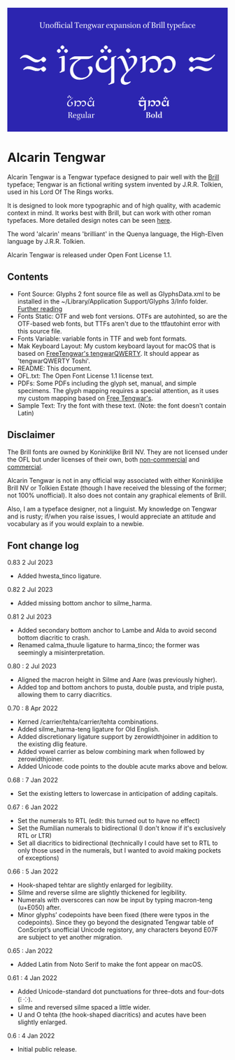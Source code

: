 ![Title image](title.svg)

# Alcarin Tengwar

Alcarin Tengwar is a Tengwar typeface designed to pair well with the [Brill](https://www.brill.com/brill-typeface) typeface; Tengwar is an fictional writing system invented by J.R.R. Tolkien, used in his Lord Of The Rings works.

It is designed to look more typographic and of high quality, with academic context in mind. It works best with Brill, but can work with other roman typefaces. More detailed design notes can be seen [here](https://tosche.net/fonts/alcarin-tengwar).

The word 'alcarin' means 'brilliant' in the Quenya language, the High-Elven language by J.R.R. Tolkien.

Alcarin Tengwar is released under Open Font License 1.1.

## Contents
- Font Source: Glyphs 2 font source file as well as GlyphsData.xml to be installed in the ~/Library/Application Support/Glyphs 3/Info folder. [Further reading](https://glyphsapp.com/learn/roll-your-own-glyph-data)
- Fonts Static: OTF and web font versions. OTFs are autohinted, so are the OTF-based web fonts, but TTFs aren't due to the ttfautohint error with this source file.
- Fonts Variable: variable fonts in TTF and web font formats.
- Mak Keyboard Layout: My custom keyboard layout for macOS that is based on [FreeTengwar's tengwarQWERTY](http://freetengwar.sourceforge.net/keylayouts.html). It should appear as 'tengwarQWERTY Toshi'.
- README: This document.
- OFL.txt: The Open Font License 1.1 license text.
- PDFs: Some PDFs including the glyph set, manual, and simple specimens. The glyph mapping requires a special attention, as it uses my custom mapping based on [Free Tengwar's](http://freetengwar.sourceforge.net/mapping.html).
- Sample Text: Try the font with these text. (Note: the font doesn't contain Latin)

## Disclaimer
The Brill fonts are owned by Koninklijke Brill NV. They are not licensed under the OFL but under licenses of their own, both [non-commercial](https://brill.com/page/BrillFont/brill-typeface) and [commercial](https://fonts.ilovetypography.com/superfamily/Brill).

Alcarin Tengwar is not in any official way associated with either Koninklijke Brill NV or Tolkien Estate (though I have received the blessing of the former; not 100% unofficial). It also does not contain any graphical elements of Brill.

Also, I am a typeface designer, not a linguist. My knowledge on Tengwar and is rusty; if/when you raise issues, I would appreciate an attitude and vocabulary as if you would explain to a newbie.

## Font change log
0.83 2 Jul 2023
- Added hwesta_tinco ligature.

0.82 2 Jul 2023
- Added missing bottom anchor to silme_harma.

0.81 2 Jul 2023
- Added secondary bottom anchor to Lambe and Alda to avoid second bottom diacritic to crash.
- Renamed calma_thuule ligature to harma_tinco; the former was seemingly a misinterpretation.

0.80 : 2 Jul 2023
- Aligned the macron height in Silme and Aare (was previously higher).
- Added top and bottom anchors to pusta, double pusta, and triple pusta, allowing them to carry diacritics.

0.70 : 8 Apr 2022
- Kerned /carrier/tehta/carrier/tehta combinations.
- Added silme_harma-teng ligature for Old English.
- Added discretionary ligature support by zerowidthjoiner in addition to the existing dlig feature.
- Added vowel carrier as below combining mark when followed by zerowidthjoiner.
- Added Unicode code points to the double acute marks above and below.

0.68 : 7 Jan 2022
- Set the existing letters to lowercase in anticipation of adding capitals.

0.67 : 6 Jan 2022
- Set the numerals to RTL (edit: this turned out to have no effect)
- Set the Rumilian numerals to bidirectional (I don't know if it's exclusively RTL or LTR)
- Set all diacritics to bidirectional (technically I could have set to RTL to only those used in the numerals, but I wanted to avoid making pockets of exceptions)

0.66 : 5 Jan 2022
- Hook-shaped tehtar are slightly enlarged for legibility.
- Silme and reverse silme are slightly thickened for legibility.
- Numerals with overscores can now be input by typing macron-teng (u+E050) after.
- Minor glyphs’ codepoints have been fixed (there were typos in the codepoints). Since they go beyond the designated Tengwar table of ConScript’s unofficial Unicode registory, any characters beyond E07F are subject to yet another migration.

0.65 : Jan 2022
- Added Latin from Noto Serif to make the font appear on macOS.

0.61 : 4 Jan 2022
- Added Unicode-standard dot punctuations for three-dots and four-dots (⁝ ⁘).
- silme and reversed silme spaced a little wider.
- U and O tehta (the hook-shaped diacritics) and acutes have been slightly enlarged.

0.6 : 4 Jan 2022
- Initial public release.